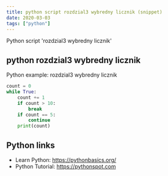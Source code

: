 ```yaml
---
title: python script rozdzial3 wybredny licznik (snippet)
date: 2020-03-03
tags: ["python"]
---
```

Python script 'rozdzial3 wybredny licznik'


## python rozdzial3 wybredny licznik

Python example: rozdzial3 wybredny licznik

```python
count = 0
while True:
    count += 1
    if count > 10:
        break
    if count == 5:
        continue
    print(count)


```

## Python links

- Learn Python: https://pythonbasics.org/
- Python Tutorial: https://pythonspot.com
